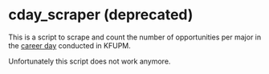 # cday_scraper (deprecated)
This is a script to scrape and count the number of opportunities per major in the [career day](https://cday.kfupm.edu.sa/Home/Opportunities) conducted in KFUPM. 

Unfortunately this script does not work anymore.
